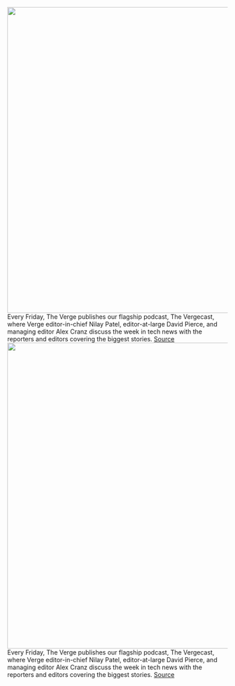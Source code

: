 <img src='https://cdn.vox-cdn.com/thumbor/Cc4SzKTBgdYnaff1tlZ-Li2Wf2I=/0x0:2040x1360/1200x800/filters:focal(857x517:1183x843)/cdn.vox-cdn.com/uploads/chorus_image/image/71121584/bfarsace_190101_5333_0005.0.jpg' width='700px' /><br/>
Every Friday, The Verge publishes our flagship podcast, The Vergecast, where Verge editor-in-chief Nilay Patel, editor-at-large David Pierce, and managing editor Alex Cranz discuss the week in tech news with the reporters and editors covering the biggest stories.
<a href='https://www.theverge.com/23220001/macbook-air-m2-review-elon-twitter-apple-beta-ios-16-vergecast'> Source <a/><img src='https://cdn.vox-cdn.com/thumbor/Cc4SzKTBgdYnaff1tlZ-Li2Wf2I=/0x0:2040x1360/1200x800/filters:focal(857x517:1183x843)/cdn.vox-cdn.com/uploads/chorus_image/image/71121584/bfarsace_190101_5333_0005.0.jpg' width='700px' /><br/>
Every Friday, The Verge publishes our flagship podcast, The Vergecast, where Verge editor-in-chief Nilay Patel, editor-at-large David Pierce, and managing editor Alex Cranz discuss the week in tech news with the reporters and editors covering the biggest stories.
<a href='https://www.theverge.com/23220001/macbook-air-m2-review-elon-twitter-apple-beta-ios-16-vergecast'> Source <a/>